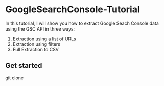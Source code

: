 # GoogleSearchConsole-Tutorial

In this tutorial, I will show you how to extract Google Seach Console data using the GSC API in three ways:

1. Extraction using a list of URLs
2. Extraction using filters
3. Full Extraction to CSV

## Get started

git clone